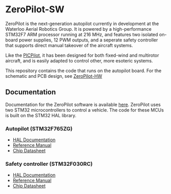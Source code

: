 # ZeroPilot-SW

ZeroPilot is the next-generation autopilot currently in development at the Waterloo Aerial Robotics Group. It is powered by a high-performance STM32F7 ARM processor running at 216 MHz, and features two isolated on-board power supplies, 12 PWM outputs, and a seperate safety controller that supports direct manual takeover of the aircraft systems. 

Like the [PICPilot](https://github.com/UWARG/PICPilot), it has been designed for both fixed-wind and multirotor aircraft, and is easily adapted to control other, more esoteric systems.

This repository contains the code that runs on the autopilot board. For the schematic and PCB design, see [ZeroPilot-HW](https://github.com/UWARG/ZeroPilot-HW)

## Documentation

Documentation for the ZeroPilot software is available [here](https://uwarg-docs.atlassian.net/wiki/spaces/ZP/overview).
ZeroPilot uses two STM32 microcontrollers to control a vehicle. The code for these MCUs is built on the STM32 HAL library.

### Autopilot (STM32F765ZG)

* [HAL Documentation](http://www.st.com/resource/en/user_manual/dm00189702.pdf)
* [Reference Manual](http://www.st.com/resource/en/reference_manual/dm00124865.pdf)
* [Chip Datasheet](http://www.st.com/resource/en/datasheet/stm32f765zg.pdf)

### Safety controller (STM32F030RC)

* [HAL Documentation](http://www.st.com/resource/en/user_manual/dm00122015.pdf)
* [Reference Manual](http://www.st.com/resource/en/reference_manual/dm00091010.pdf)
* [Chip Datasheet](http://www.st.com/resource/en/datasheet/stm32f030rc.pdf)
